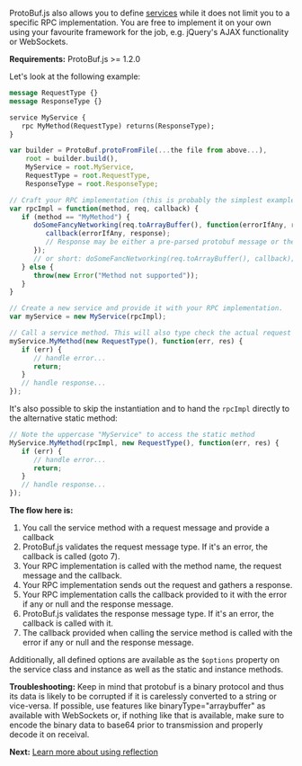 ProtoBuf.js also allows you to define [services](https://developers.google.com/protocol-buffers/docs/proto#services) while it does not limit you to a specific RPC implementation. You are free to implement it on your own using your favourite framework for the job, e.g. jQuery's AJAX functionality or WebSockets.

**Requirements:** ProtoBuf.js >= 1.2.0

Let's look at the following example:

```protobuf
message RequestType {}
message ResponseType {}

service MyService {
   rpc MyMethod(RequestType) returns(ResponseType);
}
```

```js
var builder = ProtoBuf.protoFromFile(...the file from above...),
    root = builder.build(),
    MyService = root.MyService,
    RequestType = root.RequestType,
    ResponseType = root.ResponseType;

// Craft your RPC implementation (this is probably the simplest example possible)
var rpcImpl = function(method, req, callback) {
   if (method == "MyMethod") {
      doSomeFancyNetworking(req.toArrayBuffer(), function(errorIfAny, response) {
         callback(errorIfAny, response);
         // Response may be either a pre-parsed protobuf message or the raw response data
      });
      // or short: doSomeFancNetworking(req.toArrayBuffer(), callback); ... you get it
   } else {
      throw(new Error("Method not supported"));
   }
}

// Create a new service and provide it with your RPC implementation.
var myService = new MyService(rpcImpl);

// Call a service method. This will also type check the actual request and the response types.
myService.MyMethod(new RequestType(), function(err, res) {
   if (err) {
      // handle error...
      return;
   }
   // handle response...
});
```

It's also possible to skip the instantiation and to hand the `rpcImpl` directly to the alternative static method:

```js
// Note the uppercase "MyService" to access the static method
MyService.MyMethod(rpcImpl, new RequestType(), function(err, res) {
   if (err) {
      // handle error...
      return;
   }
   // handle response...
});
```

**The flow here is:**

1. You call the service method with a request message and provide a callback
2. ProtoBuf.js validates the request message type. If it's an error, the callback is called (goto 7).
3. Your RPC implementation is called with the method name, the request message and the callback.
4. Your RPC implementation sends out the request and gathers a response.
5. Your RPC implementation calls the callback provided to it with the error if any or null and the response message.
6. ProtoBuf.js validates the response message type. If it's an error, the callback is called with it.
7. The callback provided when calling the service method is called with the error if any or null and the response message.

Additionally, all defined options are available as the `$options` property on the service class and instance as well as the static and instance methods.

**Troubleshooting:** Keep in mind that protobuf is a binary protocol and thus its data is likely to be corrupted if it is carelessly converted to a string or vice-versa. If possible, use features like binaryType="arraybuffer" as available with WebSockets or, if nothing like that is available, make sure to encode the binary data to base64 prior to transmission and properly decode it on receival.

**Next:** [Learn more about using reflection](https://github.com/dcodeIO/ProtoBuf.js/wiki/Reflection)